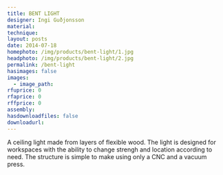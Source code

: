 ```yaml
---
title: BENT LIGHT
designer: Ingi Guðjonsson
material: 
technique: 
layout: posts
date: 2014-07-18
homephoto: /img/products/bent-light/1.jpg
headphoto: /img/products/bent-light/2.jpg
permalink: /bent-light
hasimages: false
images:  
  - image_path: 
rfuprice: 0
rfaprice: 0
rffprice: 0
assembly: 
hasdownloadfiles: false
downloadurl:
---
```



A ceiling light made from layers of flexible wood. The light is designed for workspaces with the ability to change strengh and location according to need. The structure is simple to make using only a CNC and a vacuum press.